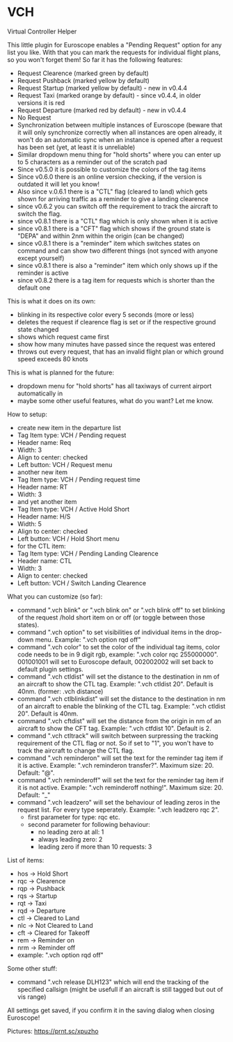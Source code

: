 # VCH
Virtual Controller Helper

This little plugin for Euroscope enables a "Pending Request" option for any list you like.
With that you can mark the requests for individual flight plans, so you won't forget them!
So far it has the following features:
- Request Clearence (marked green by default)
- Request Pushback (marked yellow by default)
- Request Startup (marked yellow by default) - new in v0.4.4
- Request Taxi (marked orange by default) - since v0.4.4, in older versions it is red
- Request Departure (marked red by default) - new in v0.4.4
- No Request
- Synchronization between multiple instances of Euroscope (beware that it will only synchronize correctly when all instances are open already, it won't do an automatic sync when an instance is opened after a request has been set (yet, at least it is unreliable)
- Similar dropdown menu thing for "hold shorts" where you can enter up to 5 characters as a reminder out of the scratch pad
- Since v0.5.0 it is possible to customize the colors of the tag items
- Since v0.6.0 there is an online version checking, if the version is outdated it will let you know!
- Also since v.0.6.1 there is a "CTL" flag (cleared to land) which gets shown for arriving traffic as a reminder to give a landing clearence
- since v0.6.2 you can switch off the requirement to track the aircraft to switch the flag.
- since v0.8.1 there is a "CTL" flag which is only shown when it is active
- since v0.8.1 there is a "CFT" flag which shows if the ground state is "DEPA" and within 2nm within the origin (can be changed)
- since v0.8.1 there is a "reminder" item which switches states on command and can show two different things (not synced with anyone except yourself)
- since v0.8.1 there is also a "reminder" item which only shows up if the reminder is active
- since v0.8.2 there is a tag item for requests which is shorter than the default one

This is what it does on its own:
- blinking in its respective color every 5 seconds (more or less)
- deletes the request if clearence flag is set or if the respective ground state changed
- shows which request came first
- show how many minutes have passed since the request was entered
- throws out every request, that has an invalid flight plan or which ground speed exceeds 80 knots

This is what is planned for the future:
- dropdown menu for "hold shorts" has all taxiways of current airport automatically in
- maybe some other useful features, what do you want? Let me know.

How to setup:
- create new item in the departure list
- Tag Item type: VCH / Pending request
- Header name: Req
- Width: 3
- Align to center: checked
- Left button: VCH / Request menu
- another new item
- Tag Item type: VCH / Pending request time
- Header name: RT
- Width: 3
- and yet another item
- Tag Item type: VCH / Active Hold Short
- Header name: H/S
- Width: 5
- Align to center: checked
- Left button: VCH / Hold Short menu
- for the CTL item:
- Tag Item type: VCH / Pending Landing Clearence
- Header name: CTL
- Width: 3
- Align to center: checked
- Left button: VCH / Switch Landing Clearence

What you can customize (so far):
- command ".vch blink" or ".vch blink on" or ".vch blink off" to set blinking of the request /hold short item on or off (or toggle between those states).
- command ".vch option" to set visibilities of individual items in the drop-down menu. Example: ".vch option rqd off"
- command ".vch color" to set the color of the individual tag items, color code needs to be in 9 digit rgb, example: ".vch color rqc 255000000". 001001001 will set to Euroscope default, 002002002 will set back to default plugin settings.
- command ".vch ctldist" will set the distance to the destination in nm of an aircraft to show the CTL tag. Example: ".vch ctldist 20". Default is 40nm. (former: .vch distance)
- command ".vch ctlblinkdist" will set the distance to the destination in nm of an aircraft to enable the blinking of the CTL tag. Example: ".vch ctldist 20". Default is 40nm.
- command ".vch cftdist" will set the distance from the origin in nm of an aircraft to show the CFT tag. Example: ".vch ctfdist 10". Default is 2.
- command ".vch ctltrack" will switch between surpressing the tracking requirement of the CTL flag or not. So if set to "1", you won't have to track the aircraft to change the CTL flag.
- command ".vch reminderon" will set the text for the reminder tag item if it is active. Example: ".vch reminderon transfer?". Maximum size: 20. Default: "@".
- command ".vch reminderoff" will set the text for the reminder tag item if it is not active. Example: ".vch reminderoff nothing!". Maximum size: 20. Default: "_"
- command ".vch leadzero" will set the behaviour of leading zeros in the request list. For every type seperately. Example: ".vch leadzero rqc 2".
  - first parameter for type: rqc etc.
  - second parameter for following behaviour:
    - no leading zero at all: 1
    - always leading zero: 2
    - leading zero if more than 10 requests: 3

List of items:
- hos -> Hold Short
- rqc -> Clearence
- rqp -> Pushback
- rqs -> Startup
- rqt -> Taxi
- rqd -> Departure
- ctl -> Cleared to Land
- nlc -> Not Cleared to Land
- cft -> Cleared for Takeoff
- rem -> Reminder on
- nrm -> Reminder off
- example: ".vch option rqd off"

Some other stuff:
- command ".vch release DLH123" which will end the tracking of the specified callsign (might be usefull if an aircraft is still tagged but out of vis range)

All settings get saved, if you confirm it in the saving dialog when closing Euroscope!

Pictures:
https://prnt.sc/xpuzho
